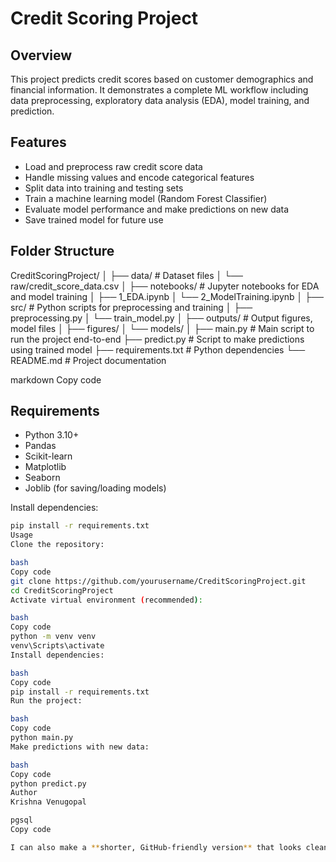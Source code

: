 # Credit Scoring Project

## Overview
This project predicts credit scores based on customer demographics and financial information. It demonstrates a complete ML workflow including data preprocessing, exploratory data analysis (EDA), model training, and prediction.

## Features
- Load and preprocess raw credit score data
- Handle missing values and encode categorical features
- Split data into training and testing sets
- Train a machine learning model (Random Forest Classifier)
- Evaluate model performance and make predictions on new data
- Save trained model for future use

## Folder Structure
CreditScoringProject/
│
├── data/ # Dataset files
│ └── raw/credit_score_data.csv
│
├── notebooks/ # Jupyter notebooks for EDA and model training
│ ├── 1_EDA.ipynb
│ └── 2_ModelTraining.ipynb
│
├── src/ # Python scripts for preprocessing and training
│ ├── preprocessing.py
│ └── train_model.py
│
├── outputs/ # Output figures, model files
│ ├── figures/
│ └── models/
│
├── main.py # Main script to run the project end-to-end
├── predict.py # Script to make predictions using trained model
├── requirements.txt # Python dependencies
└── README.md # Project documentation

markdown
Copy code

## Requirements
- Python 3.10+
- Pandas
- Scikit-learn
- Matplotlib
- Seaborn
- Joblib (for saving/loading models)

Install dependencies:
```bash
pip install -r requirements.txt
Usage
Clone the repository:

bash
Copy code
git clone https://github.com/yourusername/CreditScoringProject.git
cd CreditScoringProject
Activate virtual environment (recommended):

bash
Copy code
python -m venv venv
venv\Scripts\activate
Install dependencies:

bash
Copy code
pip install -r requirements.txt
Run the project:

bash
Copy code
python main.py
Make predictions with new data:

bash
Copy code
python predict.py
Author
Krishna Venugopal

pgsql
Copy code

I can also make a **shorter, GitHub-friendly version** that looks clean at a glance if you want something even more concise. Do you want me to do that?

